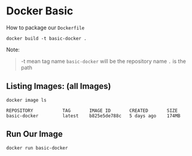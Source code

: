 # Docker Basic 

How to package our `Dockerfile`

```
docker build -t basic-docker . 
```
Note: 
> -t mean tag name
> `basic-docker` will be the repository name
> `.` is the path

## Listing Images:  (all Images)

```
docker image ls

REPOSITORY           TAG       IMAGE ID       CREATED       SIZE  
basic-docker         latest    b825e5de788c   5 days ago    174MB
```

## Run Our Image

```
docker run basic-docker
```



